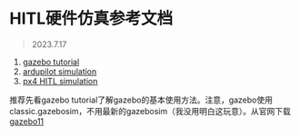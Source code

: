# HITL硬件仿真参考文档
> 2023.7.17

1. [gazebo tutorial](https://classic.gazebosim.org/tutorials)
3. [ardupilot simulation](https://ardupilot.org/dev/docs/simulation-2.html)
4. [px4 HITL simulation](https://docs.px4.io/main/en/simulation/hitl.html)

推荐先看gazebo tutorial了解gazebo的基本使用方法。注意，gazebo使用classic.gazebosim，不用最新的gazebosim（我没用明白这玩意）。从官网下载[gazebo11](https://classic.gazebosim.org/download)